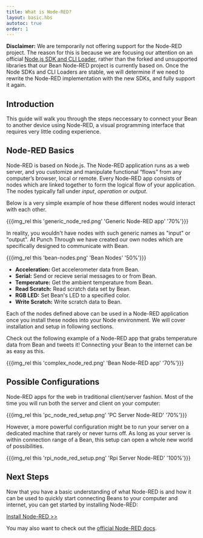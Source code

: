 ```yaml
---
title: What is Node-RED?
layout: basic.hbs
autotoc: true
order: 1
---
```


**Disclaimer:** We are temporarily not offering support for the Node-RED project. The reason for this is because we are focusing our attention on an official [Node.js SDK and CLI Loader](../../node-sdk/overview/), rather than the forked and unsupported libraries that our Bean Node-RED project is currently based on. Once the Node SDKs and CLI Loaders are stable, we will determine if we need to rewrite the Node-RED implementation with the new SDKs, and fully support it again.

## Introduction

This guide will walk you through the steps neccessary to connect your Bean to another device using Node-RED, a visual programming interface that requires very little coding experience.

## Node-RED Basics

Node-RED is based on Node.js. The Node-RED application runs as a web server, and you customize and manipulate functional “flows” from any computer’s browser, local or remote. Every Node-RED app consists of nodes which are linked together to form the logical flow of your application. The nodes typically fall under _input_, _operation_ or _output_.

Below is a very simple example of how these different nodes would interact with each other.

{{{img_rel this 'generic_node_red.png' 'Generic Node-RED app' '70%'}}}

In reality, you wouldn't have nodes with such generic names as "input" or "output". At Punch Through we have created our own nodes which are specifically designed to communicate with Bean.

{{{img_rel this 'bean-nodes.png' 'Bean Nodes' '50%'}}}

* __Acceleration:__ Get accelerometer data from Bean.
* __Serial:__ Send or recieve serial messages to or from Bean.
* __Temperature:__ Get the ambient temperature from Bean.
* __Read Scratch:__ Read scratch data set by Bean.
* __RGB LED:__ Set Bean's LED to a specified color.
* __Write Scratch:__ Write scratch data to Bean.

Each of the nodes defined above can be used in a Node-RED application once you install these nodes into your Node environment. We will cover installation and setup in following sections.

Check out the following example of a Node-RED app that grabs temperature data from Bean and tweets it! Connecting your Bean to the internet can be as easy as this.

{{{img_rel this 'complex_node_red.png' 'Bean Node-RED app' '70%'}}}

## Possible Configurations

Node-RED apps for the web in traditional client/server fashion. Most of the time you will run both the server and client on your computer:

{{{img_rel this 'pc_node_red_setup.png' 'PC Server Node-RED' '70%'}}}

However, a more powerful configuration might be to run your server on a dedicated machine that rarely or never turns off. As long as your server is within connection range of a Bean, this setup can open a whole new world of possibilities.

{{{img_rel this 'rpi_node_red_setup.png' 'Rpi Server Node-RED' '100%'}}}

## Next Steps

Now that you have a basic understanding of what Node-RED is and how it can be used to quickly start connecting Beans to your computer and internet, you can get started by installing Node-RED:

[Install Node-RED >>](../installation)

You may also want to check out the [official Node-RED docs](http://nodered.org/docs/).
